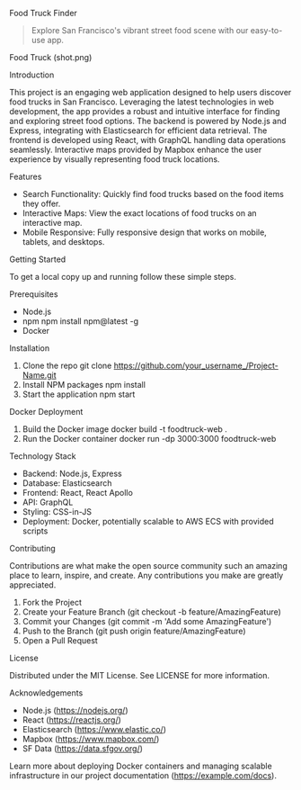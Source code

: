 Food Truck Finder

> Explore San Francisco's vibrant street food scene with our easy-to-use app.

Food Truck (shot.png)

Introduction

This project is an engaging web application designed to help users discover food trucks in San Francisco. Leveraging the latest technologies in web development, the app provides a robust and intuitive interface for finding and exploring street food options. The backend is powered by Node.js and Express, integrating with Elasticsearch for efficient data retrieval. The frontend is developed using React, with GraphQL handling data operations seamlessly. Interactive maps provided by Mapbox enhance the user experience by visually representing food truck locations.

Features

- Search Functionality: Quickly find food trucks based on the food items they offer.
- Interactive Maps: View the exact locations of food trucks on an interactive map.
- Mobile Responsive: Fully responsive design that works on mobile, tablets, and desktops.

Getting Started

To get a local copy up and running follow these simple steps.

Prerequisites

- Node.js
- npm
npm install npm@latest -g
- Docker

Installation

1. Clone the repo
git clone https://github.com/your_username_/Project-Name.git
2. Install NPM packages
npm install
3. Start the application
npm start

Docker Deployment

1. Build the Docker image
docker build -t foodtruck-web .
2. Run the Docker container
docker run -dp 3000:3000 foodtruck-web

Technology Stack

- Backend: Node.js, Express
- Database: Elasticsearch
- Frontend: React, React Apollo
- API: GraphQL
- Styling: CSS-in-JS
- Deployment: Docker, potentially scalable to AWS ECS with provided scripts

Contributing

Contributions are what make the open source community such an amazing place to learn, inspire, and create. Any contributions you make are greatly appreciated.

1. Fork the Project
2. Create your Feature Branch (git checkout -b feature/AmazingFeature)
3. Commit your Changes (git commit -m 'Add some AmazingFeature')
4. Push to the Branch (git push origin feature/AmazingFeature)
5. Open a Pull Request

License

Distributed under the MIT License. See LICENSE for more information.

Acknowledgements

- Node.js (https://nodejs.org/)
- React (https://reactjs.org/)
- Elasticsearch (https://www.elastic.co/)
- Mapbox (https://www.mapbox.com/)
- SF Data (https://data.sfgov.org/)

Learn more about deploying Docker containers and managing scalable infrastructure in our project documentation (https://example.com/docs).
